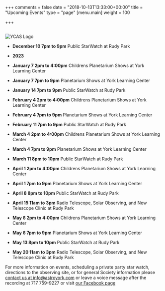 +++
comments = false
date = "2018-10-13T13:33:00+00:00"
title = "Upcoming Events"
type = "page"
[menu.main]
weight = 100

+++

## 
![YCAS Logo](../img/YCAS2018b.jpg "York County Astronomical Society")

* **December 10 7pm to 9pm** Public StarWatch at Rudy Park

* **2023**
* **January 7 2pm to 4:00pm** Childrens Planetarium Shows at York Learning Center

* **January 7 7pm to 9pm** Planetarium Shows at York Learning Center

* **January 14 7pm to 9pm** Public StarWatch at Rudy Park

* **February 4 2pm to 4:00pm** Childrens Planetarium Shows at York Learning Center

* **February 4 7pm to 9pm** Planetarium Shows at York Learning Center

* **February 11 7pm to 9pm** Public StarWatch at Rudy Park

* **March 4 2pm to 4:00pm** Childrens Planetarium Shows at York Learning Center

* **March 4 7pm to 9pm** Planetarium Shows at York Learning Center

* **March 11 8pm to 10pm** Public StarWatch at Rudy Park

* **April 1 2pm to 4:00pm** Childrens Planetarium Shows at York Learning Center

* **April 1 7pm to 9pm** Planetarium Shows at York Learning Center

* **April 8 8pm to 10pm** Public StarWatch at Rudy Park

* **April 15 11am to 3pm** Radio Telescope, Solar Observing, and New Telescope Clinic at Rudy Park

* **May 6 2pm to 4:00pm** Childrens Planetarium Shows at York Learning Center

* **May 6 7pm to 9pm** Planetarium Shows at York Learning Center

* **May 13 8pm to 10pm** Public StarWatch at Rudy Park

* **May 20 11am to 3pm** Radio Telescope, Solar Observing, and New Telescope Clinic at Rudy Park

For more information on events, scheduling a private party star watch, directions to the observing site, or for general Society information please [contact us at info@astroyork.com](info@astroyork.com) or leave a voice message after the recording at 717 759-9227 or visit [our Facebook page](https://www.facebook.com/astroyork)

